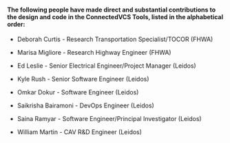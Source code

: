#### The following people have made direct and substantial contributions to the design and code in the ConnectedVCS Tools, listed in the alphabetical order:

* Deborah Curtis - Research Transportation Specialist/TOCOR (FHWA)
* Marisa Migliore - Research Highway Engineer (FHWA)

* Ed Leslie - Senior Electrical Engineer/Project Manager (Leidos) 
* Kyle Rush - Senior Software Engineer (Leidos)
* Omkar Dokur - Software Engineer (Leidos) 
* Saikrisha Bairamoni - DevOps Engineer (Leidos)
* Saina Ramyar - Software Engineer/Principal Investigator (Leidos)
* William Martin - CAV R&D Engineer (Leidos)